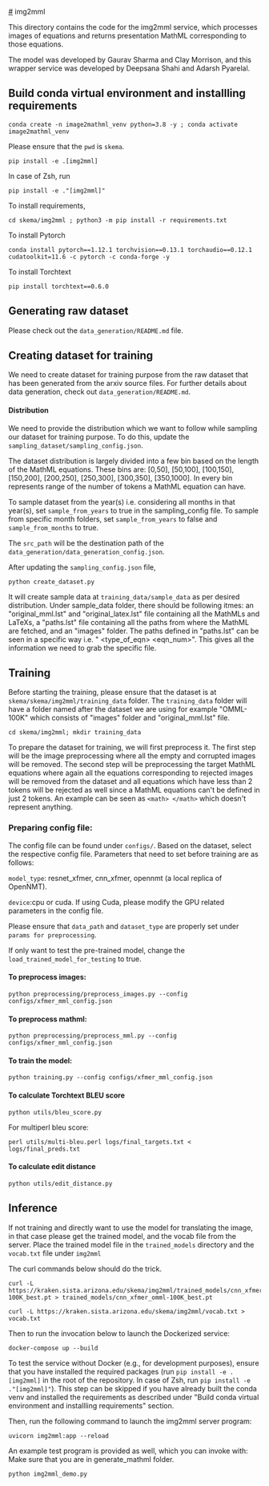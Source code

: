 [#](#) img2mml

This directory contains the code for the img2mml service, which processes images
of equations and returns presentation MathML corresponding to those equations.

The model was developed by Gaurav Sharma and Clay Morrison, and this wrapper
service was developed by Deepsana Shahi and Adarsh Pyarelal.

## Build conda virtual environment and installling requirements

```
conda create -n image2mathml_venv python=3.8 -y ; conda activate image2mathml_venv
```
Please ensure that the `pwd` is `skema`.
```
pip install -e .[img2mml]
```
In case of Zsh, run
```
pip install -e ."[img2mml]"
```

To install requirements,
```
cd skema/img2mml ; python3 -m pip install -r requirements.txt
```

To install Pytorch
```
conda install pytorch==1.12.1 torchvision==0.13.1 torchaudio==0.12.1 cudatoolkit=11.6 -c pytorch -c conda-forge -y
```

To install Torchtext
```
pip install torchtext==0.6.0
```

## Generating raw dataset
Please check out the `data_generation/README.md` file.

## Creating dataset for training
We need to create dataset for training purpose from the raw dataset that has been generated from the arxiv source files. For further details about data generation, check out `data_generation/README.md`.

#### Distribution
We need to provide the distribution which we want to follow while sampling our dataset for training purpose. To do this, update the `sampling_dataset/sampling_config.json`.

The dataset distribution is largely divided into a few bin based on the length of the MathML equations. These bins are:
[0,50], [50,100], [100,150], [150,200], [200,250], [250,300], [300,350], [350,1000]. In every bin represents range of the number of tokens a MathML equation can have.

To sample dataset from the year(s) i.e. considering all months in that year(s), set `sample_from_years` to true in the sampling_config file. To sample from specific month folders, set `sample_from_years` to false and `sample_from_months` to true.

The `src_path` will be the destination path of the `data_generation/data_generation_config.json`.

After updating the `sampling_config.json` file,
```
python create_dataset.py
```

It will create sample data at `training_data/sample_data` as per desired distribution. Under sample_data folder, there should be following itmes: an "original_mml.lst" and "original_latex.lst" file containing all the MathMLs and LaTeXs, a "paths.lst" file containing all the paths from where the MathML are fetched, and an "images" folder. The paths defined in "paths.lst" can be seen in a specific way i.e. "<yr> <month> <folder> <type_of_eqn> <eqn_num>". This gives all the information we need to grab the specific file.

## Training

Before starting the training, please ensure that the dataset is at `skema/skema/img2mml/training_data` folder. The `training_data` folder will have a folder named after the dataset we are using for example "OMML-100K" which consists of "images" folder and "original_mml.lst" file.

```
cd skema/img2mml; mkdir training_data
```

To prepare the dataset for training, we will first preprocess it. The first step will be the image preprocessing where all the empty and corrupted images will be removed. The second step will be preprocessing the target MathML equations where again all the equations corresponding to rejected images will be removed from the dataset and all equations which have less than 2 tokens will be rejected as well since a MathML equations can't be defined in just 2 tokens. An example can be seen as `<math> </math>` which doesn't represent anything.

### Preparing config file:
The config file can be found under `configs/`. Based on the dataset, select the respective config file. Parameters that need to set before training are as follows:

`model_type`: resnet_xfmer, cnn_xfmer, opennmt (a local replica of OpenNMT).

`device`:cpu or cuda. If using Cuda, please modify the GPU related parameters in the config file.

Please ensure that `data_path` and `dataset_type` are properly set under `params for preprocessing`.

If only want to test the pre-trained model, change the `load_trained_model_for_testing` to true.

#### To preprocess images:
```
python preprocessing/preprocess_images.py --config configs/xfmer_mml_config.json
```

#### To preprocess mathml:
```
python preprocessing/preprocess_mml.py --config configs/xfmer_mml_config.json
```

#### To train the model:
```
python training.py --config configs/xfmer_mml_config.json
```

#### To calculate Torchtext BLEU score
```
python utils/bleu_score.py
```

For multiperl bleu score:
```
perl utils/multi-bleu.perl logs/final_targets.txt < logs/final_preds.txt
```

#### To calculate edit distance
```
python utils/edit_distance.py
```

## Inference

If not training and directly want to use the model for translating the image, in that case please get the trained model, and the vocab file from the server.
Place the trained model file in the `trained_models` directory and the `vocab.txt` file under `img2mml`

The curl commands below should do the trick.

```
curl -L https://kraken.sista.arizona.edu/skema/img2mml/trained_models/cnn_xfmer_omml-100K_best.pt > trained_models/cnn_xfmer_omml-100K_best.pt

curl -L https://kraken.sista.arizona.edu/skema/img2mml/vocab.txt > vocab.txt
```

Then to run the invocation below to launch the Dockerized service:
```
docker-compose up --build
```

To test the service without Docker (e.g., for development purposes), ensure that you have installed the required packages (run `pip install -e .[img2mml]` in the root of the repository. In case of Zsh, run `pip install -e ."[img2mml]"`). This step can be skipped if you have already built the conda venv and installed the requirements as described under "Build conda virtual environment and installling requirements" section.

Then, run the following command to launch the img2mml server program:

```
uvicorn img2mml:app --reload
```

An example test program is provided as well, which you can invoke with:
Make sure that you are in generate_mathml folder.

```
python img2mml_demo.py
```
